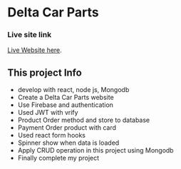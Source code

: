 # Delta Car Parts

### Live site link

[Live Website here](https://delta-car-parts.web.app/).

## This project Info

- develop with react, node js, Mongodb
- Create a Delta Car Parts website
- Use Firebase and authentication
- Used JWT with vrify
- Product Order method and store to database
- Payment Order product with card
- Used react form hooks
- Spinner show when data is loaded
- Apply CRUD operation in this project using Mongodb
- Finally complete my project